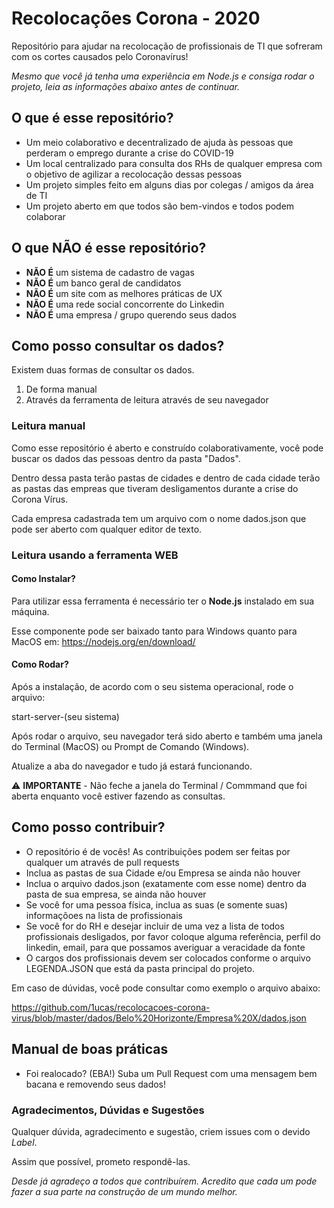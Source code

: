 # Recolocações Corona - 2020
Repositório para ajudar na recolocação de profissionais de TI que sofreram com os cortes causados pelo Coronavírus!

*Mesmo que você já tenha uma experiência em Node.js e consiga rodar o projeto, leia as informações abaixo antes de continuar.*

## O que é esse repositório?

* Um meio colaborativo e decentralizado de ajuda às pessoas que perderam o emprego durante a crise do COVID-19
* Um local centralizado para consulta dos RHs de qualquer empresa com o objetivo de agilizar a recolocação dessas pessoas
* Um projeto simples feito em alguns dias por colegas / amigos da área de TI
* Um projeto aberto em que todos são bem-vindos e todos podem colaborar

## O que **NÃO** é esse repositório?

* **NÃO É** um sistema de cadastro de vagas
* **NÃO É** um banco geral de candidatos
* **NÃO É** um site com as melhores práticas de UX
* **NÃO É** uma rede social concorrente do Linkedin
* **NÃO É** uma empresa / grupo querendo seus dados

## Como posso consultar os dados?

Existem duas formas de consultar os dados. 

1. De forma manual
1. Através da ferramenta de leitura através de seu navegador

### Leitura manual

Como esse repositório é aberto e construído colaborativamente, você pode buscar os dados das pessoas dentro da pasta "Dados".

Dentro dessa pasta terão pastas de cidades e dentro de cada cidade terão as pastas das empreas que tiveram desligamentos durante a crise do Corona Vírus.

Cada empresa cadastrada tem um arquivo com o nome dados.json que pode ser aberto com qualquer editor de texto.

### Leitura usando a ferramenta WEB

#### Como Instalar?

Para utilizar essa ferramenta é necessário ter o **Node.js** instalado em sua máquina.

Esse componente pode ser baixado tanto para Windows quanto para MacOS em: 
https://nodejs.org/en/download/


#### Como Rodar?

Após a instalação, de acordo com o seu sistema operacional, rode o arquivo: 

start-server-(seu sistema)

Após rodar o arquivo, seu navegador terá sido aberto e também uma janela do Terminal (MacOS) ou Prompt de Comando (Windows).

Atualize a aba do navegador e tudo já estará funcionando.

⚠️ **IMPORTANTE** - Não feche a janela do Terminal / Commmand que foi aberta enquanto você estiver fazendo as consultas.


## Como posso contribuir?

* O repositório é de vocês! As contribuições podem ser feitas por qualquer um através de pull requests
* Inclua as pastas de sua Cidade e/ou Empresa se ainda não houver
* Inclua o arquivo dados.json (exatamente com esse nome) dentro da pasta de sua empresa, se ainda não houver
* Se você for uma pessoa física, inclua as suas (e somente suas) informaçõoes na lista de profissionais 
* Se você for do RH e desejar incluir de uma vez a lista de todos profissionais desligados, por favor coloque alguma referência, perfil do linkedin, email, para que possamos averiguar a veracidade da fonte
* O cargos dos profissionais devem ser colocados conforme o arquivo LEGENDA.JSON que está da pasta principal do projeto.

Em caso de dúvidas, você pode consultar como exemplo o arquivo abaixo:

https://github.com/1ucas/recolocacoes-corona-virus/blob/master/dados/Belo%20Horizonte/Empresa%20X/dados.json



## Manual de boas práticas
* Foi realocado? (EBA!) Suba um Pull Request com uma mensagem bem bacana e removendo seus dados!


### Agradecimentos, Dúvidas e Sugestões

Qualquer dúvida, agradecimento e sugestão, criem issues com o devido *Label*.

Assim que possível, prometo respondê-las.


*Desde já agradeço a todos que contribuírem. 
Acredito que cada um pode fazer a sua parte na construção de um mundo melhor.*
